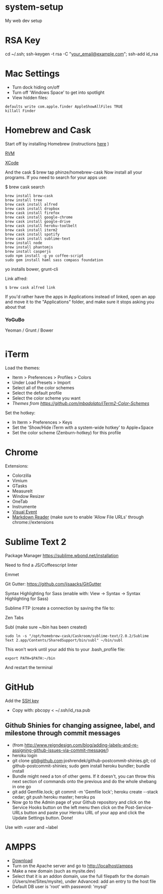 system-setup
============

My web dev setup

# RSA Key

cd ~/.ssh; ssh-keygen -t rsa -C "your_email@example.com"; ssh-add id_rsa

Mac Settings
============
- Turn dock hiding on/off
- Turn off 'Windows Space' to get into spotlight
- View hidden files:
```
defaults write com.apple.finder AppleShowAllFiles TRUE
killall Finder
```

Homebrew and Cask
============

Start off by installing Homebrew (instructions [here](http://brew.sh/) )

[RVM](https://rvm.io/)

[XCode](https://developer.apple.com/xcode/)

And the cask
$ brew tap phinze/homebrew-cask
Now install all your programs.
If you need to search for your apps use:

$ brew cask search <your-app>

```
brew install brew-cask
brew install tree
brew cask install alfred
brew cask install dropbox
brew cask install firefox
brew cask install google-chrome
brew cask install google-drive
brew cask install heroku-toolbelt
brew cask install iterm2
brew cask install spotify
brew cask install sublime-text
brew install node
brew install phantomjs
brew install casperjs
sudo npm install -g yo coffee-script
sudo gem install haml sass compass foundation 
```

yo installs bower, grunt-cli

Link alfred:
```
$ brew cask alfred link
```
If you'd rather have the apps in Applications instead of linked, open an app and move it to the "Applications" folder, and make sure it stops asking you about that


### YoGuBo

Yeoman / Grunt / Bower

```
```

iTerm
============

Load the themes:
- Iterm > Preferences > Profiles > Colors
- Under Load Presets > Import 
- Select all of the color schemes
- Select the default profile
- Select the color scheme you want
- _Themes from https://github.com/mbadolato/iTerm2-Color-Schemes_

Set the hotkey:
- In Iterm > Preferences > Keys
- Set the 'Show/Hide iTerm with a system-wide hotkey' to Apple+Space
- Set the color scheme (Zenburn-hotkey) for this profile

Chrome
============

Extensions:
- Colorzilla
- Vimium
- GTasks
- MeasureIt
- Window Resizer
- OneTab
- Instrumente
- [Visual Event](http://www.sprymedia.co.uk/article/Visual+Event+2)
- [Markdown Reader](https://chrome.google.com/webstore/detail/markdown-reader/gpoigdifkoadgajcincpilkjmejcaanc/details?hl=en) (make sure to enable 'Allow File URLs' through chrome://extensions

Sublime Text 2
============

Package Manager
https://sublime.wbond.net/installation

Need to find a JS/Coffeescript linter

Emmet

Git Gutter:
https://github.com/jisaacks/GitGutter

Syntax Highlighting for Sass
(enable with: View -> Syntax -> Syntax Highlighting for Sass)

Sublime FTP
(create a connection by saving the file to: 

Zen Tabs

Subl
(make sure ~/bin has been created)
```
sudo ln -s "/opt/homebrew-cask/Caskroom/sublime-text/2.0.2/Sublime Text 2.app/Contents/SharedSupport/bin/subl" ~/bin/subl
```
This won't work until your add this to your .bash_profile file:
```
export PATH=$PATH:~/bin
```
And restart the terminal

GitHub
============

Add the [SSH key](https://github.com/settings/ssh)
- Copy with: pbcopy < ~/.ssh/id_rsa.pub

## Github Shinies for changing assignee, label, and milestone through commit messages ##
- (from http://www.reigndesign.com/blog/adding-labels-and-re-assigning-github-issues-via-commit-message/)
- heroku login
- git clone git@github.com:joshrendek/github-postcommit-shinies.git; cd github-postcommit-shinies; sudo gem install heroku bundler; bundle install
- Bundle might need a ton of other gems. If it doesn't, you can throw this next section of commands onto the previous and do the whole shebang in one go
- git add Gemfile.lock; git commit -m 'Gemfile lock'; heroku create --stack cedar; git push heroku master; heroku ps
- Now go to the Admin page of your Github repository and click on the Service Hooks button on the left menu then click on the Post-Service-URLs button and paste your Heroku URL of your app and click the Update Settings button. Done!

Use with =user and ~label


AMPPS
===
- [Download](http://www.ampps.com/download)
- Turn on the Apache server and go to [http://localhost/ampps](http://localhost/ampps)
- Make a new domain (such as mysite.dev)
- Select that it is an addon domain, use the full filepath for the domain (/Users/me/Sites/mysite), under Advanced: add an entry to the host file
- Default DB user is 'root' with password: 'mysql'
